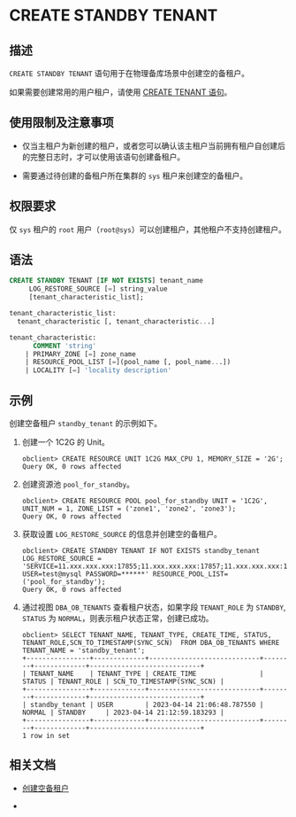 # CREATE STANDBY TENANT

## 描述

`CREATE STANDBY TENANT` 语句用于在物理备库场景中创建空的备租户。

如果需要创建常用的用户租户，请使用 [CREATE TENANT 语句](800.create-tenant.md)。

## 使用限制及注意事项

* 仅当主租户为新创建的租户，或者您可以确认该主租户当前拥有租户自创建后的完整日志时，才可以使用该语句创建备租户。

* 需要通过待创建的备租户所在集群的 `sys` 租户来创建空的备租户。

## 权限要求

仅 `sys` 租户的 `root` 用户（`root@sys`）可以创建租户，其他租户不支持创建租户。

## 语法

```sql
CREATE STANDBY TENANT [IF NOT EXISTS] tenant_name 
     LOG_RESTORE_SOURCE [=] string_value
     [tenant_characteristic_list];

tenant_characteristic_list: 
  tenant_characteristic [, tenant_characteristic...]

tenant_characteristic: 
      COMMENT 'string' 
    | PRIMARY_ZONE [=] zone_name 
    | RESOURCE_POOL_LIST [=](pool_name [, pool_name...])
    | LOCALITY [=] 'locality description'
```



## 示例

创建空备租户 `standby_tenant` 的示例如下。

1. 创建一个 1C2G 的 Unit。

     ```shell
     obclient> CREATE RESOURCE UNIT 1C2G MAX_CPU 1, MEMORY_SIZE = '2G';
     Query OK, 0 rows affected
     ```

2. 创建资源池 `pool_for_standby`。

     ```shell
     obclient> CREATE RESOURCE POOL pool_for_standby UNIT = '1C2G', UNIT_NUM = 1, ZONE_LIST = ('zone1', 'zone2', 'zone3');
     Query OK, 0 rows affected
     ```

3. 获取设置 `LOG_RESTORE_SOURCE` 的信息并创建空的备租户。

     ```shell
     obclient> CREATE STANDBY TENANT IF NOT EXISTS standby_tenant LOG_RESTORE_SOURCE = 'SERVICE=11.xxx.xxx.xxx:17855;11.xxx.xxx.xxx:17857;11.xxx.xxx.xxx:17859 USER=test@mysql PASSWORD=******' RESOURCE_POOL_LIST=('pool_for_standby');
     Query OK, 0 rows affected
     ```

4. 通过视图 `DBA_OB_TENANTS` 查看租户状态，如果字段 `TENANT_ROLE` 为 `STANDBY`, `STATUS` 为 `NORMAL`，则表示租户状态正常，创建已成功。

     ```shell
     obclient> SELECT TENANT_NAME, TENANT_TYPE, CREATE_TIME, STATUS, TENANT_ROLE,SCN_TO_TIMESTAMP(SYNC_SCN)  FROM DBA_OB_TENANTS WHERE TENANT_NAME = 'standby_tenant';
     +----------------+-------------+----------------------------+--------+-------------+----------------------------+
     | TENANT_NAME    | TENANT_TYPE | CREATE_TIME                | STATUS | TENANT_ROLE | SCN_TO_TIMESTAMP(SYNC_SCN) |
     +----------------+-------------+----------------------------+--------+-------------+----------------------------+
     | standby_tenant | USER        | 2023-04-14 21:06:48.787550 | NORMAL | STANDBY     | 2023-04-14 21:12:59.183293 |
     +----------------+-------------+----------------------------+--------+-------------+----------------------------+
     1 row in set 
     ```

## 相关文档

* [创建空备租户](../../../../600.manage/400.high-availability/300.physical-standby-database-disaster-recovery/200.create-a-standby-tenant/200.create-an-empty-standby-tenant.md)

* 
